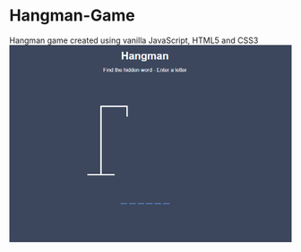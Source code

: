# Hangman-Game
Hangman game created using vanilla JavaScript, HTML5 and CSS3
![Image Preview of Game](https://github.com/Andrew-Is-Creating/Hangman-Game/blob/main/Hangman%20screenshot.PNG)
